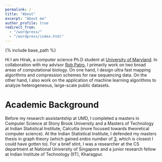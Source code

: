 ```yaml
---
permalink: /
title: "About"
excerpt: "About me"
author_profile: true
redirect_from: 
  - "/wordpress/"
  - "/wordpress/index.html"
---
```


{% include base_path %}

Hi I am Hirak, a computer science Ph.D student at [University of Maryland](www.cs.umd.edu). In collaboration with my advisor [Rob Patro](http://www.robpatro.com/), I primarily work on two broad areas of computational biology. On one hand, I design ultra fast mapping algorithms and compression schemes for raw sequencing data. On the other hand, I also work on the application of machine learning algorithms to analyze heterogeneous, large-scale public datasets. 

Academic Background
======
Before my research assistantship at UMD, I completed a masters in Computer Science at Stony Brook University and a Masters of Technology at Indian Statistical Institute, Calcutta (more focused towards theoretical computer science).  At the Indian Statistical Institute, I defended my masters thesis in graph theory (which gained *erdos number* of [3](https://raw.githubusercontent.com/hiraksarkar/hiraksarkar.github.io/master/data/erdos.png), which is closest I could have gotten to). For a brief stint, I was a researcher at the CS department at National University of Singapore and a junior research fellow at Indian Institute of Technology (IIT), Kharagpur.
